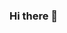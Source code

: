### Hi there 👋

<!--
**GoesToTwentyOne/GoesToTwentyOne** is a ✨ _special_ ✨ repository because its `README.md` (this file) appears on your GitHub profile.

Here are some ideas to get you started:

- 🔭 I’m currently working on ...Golang
- 🌱 I’m currently learning ...Golang
- 👯 I’m looking to collaborate on ...Golang
- 🤔 I’m looking for help with ...Golang
- 💬 Ask me about ...Golang
- 📫 How to reach me: ...Golang
- 😄 Pronouns: ...Golang
- ⚡ Fun fact: ...Golang
-->
